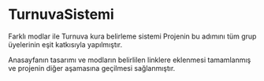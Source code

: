 # TurnuvaSistemi
Farklı modlar ile Turnuva kura belirleme sistemi
Projenin bu adımını tüm grup üyelerinin eşit katkısıyla yapılmıştır.

Anasayfanın tasarımı ve modların belirlilen linklere eklenmesi tamamlanmış ve projenin diğer aşamasına geçilmesi sağlanmıştır.
